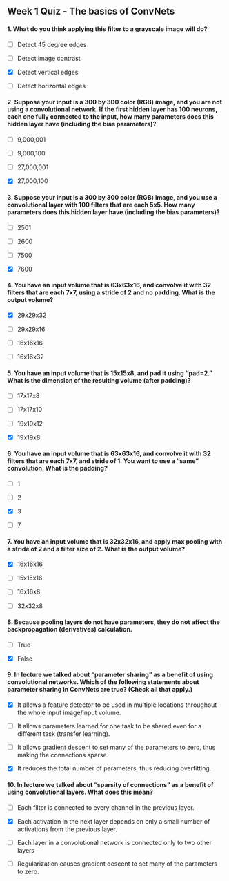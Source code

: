 ## Week 1 Quiz - The basics of ConvNets


#### 1. What do you think applying this filter to a grayscale image will do?

- [ ] Detect 45 degree edges
- [ ] Detect image contrast
- [x] Detect vertical edges
- [ ] Detect horizontal edges



#### 2. Suppose your input is a 300 by 300 color (RGB) image, and you are not using a convolutional network. If the first hidden layer has 100 neurons, each one fully connected to the input, how many parameters does this hidden layer have (including the bias parameters)?


- [ ] 9,000,001
- [ ] 9,000,100
- [ ] 27,000,001
- [x] 27,000,100



#### 3. Suppose your input is a 300 by 300 color (RGB) image, and you use a convolutional layer with 100 filters that are each 5x5. How many parameters does this hidden layer have (including the bias parameters)?


- [ ] 2501
- [ ] 2600
- [ ] 7500
- [x] 7600



#### 4. You have an input volume that is 63x63x16, and convolve it with 32 filters that are each 7x7, using a stride of 2 and no padding. What is the output volume?


- [x] 29x29x32
- [ ] 29x29x16
- [ ] 16x16x16
- [ ] 16x16x32




#### 5. You have an input volume that is 15x15x8, and pad it using “pad=2.” What is the dimension of the resulting volume (after padding)?


- [ ] 17x17x8
- [ ] 17x17x10
- [ ] 19x19x12
- [x] 19x19x8



#### 6. You have an input volume that is 63x63x16, and convolve it with 32 filters that are each 7x7, and stride of 1. You want to use a “same” convolution. What is the padding?


- [ ] 1
- [ ] 2
- [x] 3
- [ ] 7



#### 7. You have an input volume that is 32x32x16, and apply max pooling with a stride of 2 and a filter size of 2. What is the output volume?


- [x] 16x16x16
- [ ] 15x15x16
- [ ] 16x16x8
- [ ] 32x32x8



#### 8. Because pooling layers do not have parameters, they do not affect the backpropagation (derivatives) calculation.


- [ ] True
- [x] False




#### 9. In lecture we talked about “parameter sharing” as a benefit of using convolutional networks. Which of the following statements about parameter sharing in ConvNets are true? (Check all that apply.)


- [x] It allows a feature detector to be used in multiple locations throughout the whole input image/input volume.
- [ ] It allows parameters learned for one task to be shared even for a different task (transfer learning).
- [ ] It allows gradient descent to set many of the parameters to zero, thus making the connections sparse.
- [x] It reduces the total number of parameters, thus reducing overfitting.



#### 10. In lecture we talked about “sparsity of connections” as a benefit of using convolutional layers. What does this mean?


- [ ] Each filter is connected to every channel in the previous layer.
- [x] Each activation in the next layer depends on only a small number of activations from the previous layer.
- [ ] Each layer in a convolutional network is connected only to two other layers
- [ ] Regularization causes gradient descent to set many of the parameters to zero.


